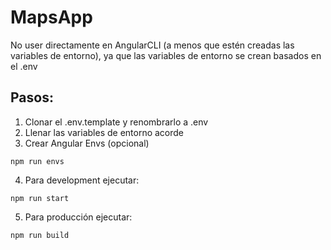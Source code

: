 # MapsApp

No user directamente en AngularCLI (a menos que estén creadas las variables de entorno), ya que las variables de entorno se crean basados en el .env

## Pasos:

1. Clonar el .env.template y renombrarlo a .env
2. Llenar las variables de entorno acorde
3. Crear Angular Envs (opcional)

```
npm run envs

```
4. Para development ejecutar:
```
npm run start
```

5. Para producción ejecutar:
```
npm run build
```

